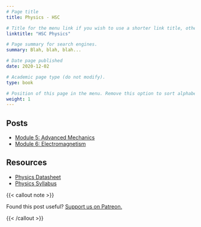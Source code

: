 ```yaml
---
# Page title
title: Physics - HSC

# Title for the menu link if you wish to use a shorter link title, otherwise remove this option.
linktitle: "HSC Physics"

# Page summary for search engines.
summary: Blah, blah, blah...

# Date page published
date: 2020-12-02

# Academic page type (do not modify).
type: book

# Position of this page in the menu. Remove this option to sort alphabetically.
weight: 1
---
```


## Posts

- [Module 5: Advanced Mechanics](physics-module-5)
- [Module 6: Electromagnetism](physics-module-6)

## Resources

- [Physics Datasheet](/nesa/15010efc-f698-4c05-a841-4c1548a36afa/physics-formulae-sheet-data-sheet-periodic-table-hsc-exams-2019.pdf?MOD=AJPERES&CVID=)
- [Physics Syllabus](/nesa/ca65f106-4fb3-4aed-987c-1a9ba3427a31/physics-stage-6-syllabus-2017.pdf?MOD=AJPERES&CVID=)

{{< callout note >}}

Found this post useful? [Support us on Patreon.](https://patreon.com/schoolnotes)

{{< /callout >}}
